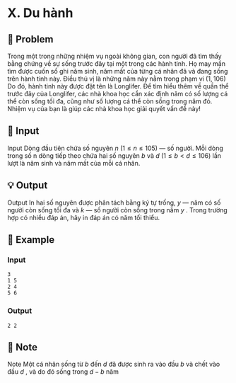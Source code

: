 # X. Du hành

## 📖 Problem

Trong một trong những nhiệm vụ ngoài không gian, con người đã tìm thấy bằng chứng về sự sống trước đây tại một trong các hành tinh. Họ may mắn tìm được cuốn sổ ghi năm sinh, năm mất của từng cá nhân đã và đang sống trên hành tinh này. Điều thú vị là những năm này nằm trong phạm vi
$(1, 106)$
Do đó, hành tinh này được đặt tên là Longlifer.
Để tìm hiểu thêm về quần thể trước đây của Longlifer, các nhà khoa học cần xác định năm có số lượng cá thể còn sống tối đa, cũng như số lượng cá thể còn sống trong năm đó. Nhiệm vụ của bạn là giúp các nhà khoa học giải quyết vấn đề này!


## 🧩 Input

Input
Dòng đầu tiên chứa số nguyên
$n$
$(1 ≤n≤ 105)$
— số người.
Mỗi dòng trong số n dòng tiếp theo chứa hai số nguyên
$b$
và
$d$
$(1 ≤b<d≤ 106)$
lần lượt là năm sinh và năm mất của mỗi cá nhân.


## 💡 Output

Output
In hai số nguyên được phân tách bằng ký tự trống,
$y$
— năm có số người còn sống tối đa và
$k$
— số người còn sống trong năm
$y$
.
Trong trường hợp có nhiều đáp án, hãy in đáp án có năm tối thiểu.


## 🧠 Example

### Input

```text
3
1 5
2 4
5 6
```

### Output

```text
2 2
```



## 📝 Note

Note
Một cá nhân sống từ
$b$
đến
$d$
đã được sinh ra vào đầu
$b$
và chết vào đầu
$d$
, và do đó sống trong
$d-b$
năm

